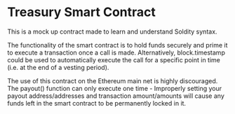 # Treasury Smart Contract

This is a mock up contract made to learn and understand Soldity syntax.

The functionality of the smart contract is to hold funds securely and prime it to execute a transaction once a call is made. Alternatively, block.timestamp could be used to automatically execute the call for a specific point in time (i.e. at the end of a vesting period).

The use of this contract on the Ethereum main net is highly discouraged. The payout() function can only execute one time - Improperly setting your payout address/addresses and transaction amount/amounts will cause any funds left in the smart contract to be permanently locked in it.